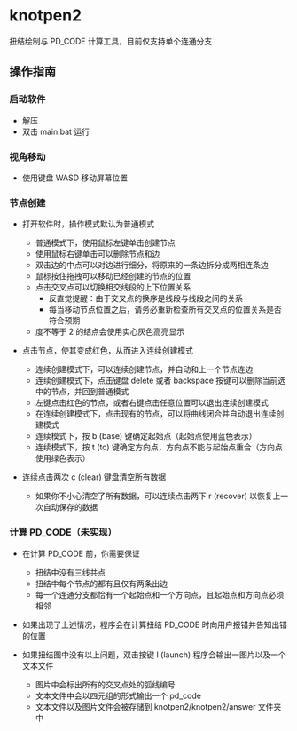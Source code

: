 # knotpen2
扭结绘制与 PD_CODE 计算工具，目前仅支持单个连通分支

## 操作指南

### 启动软件
- 解压
- 双击 main.bat 运行

### 视角移动

- 使用键盘 WASD 移动屏幕位置

### 节点创建

- 打开软件时，操作模式默认为普通模式
  - 普通模式下，使用鼠标左键单击创建节点
  - 使用鼠标右键单击可以删除节点和边
  - 双击边的中点可以对边进行细分，将原来的一条边拆分成两相连条边
  - 鼠标按住拖拽可以移动已经创建的节点的位置
  - 点击交叉点可以切换相交线段的上下位置关系
    - 反直觉提醒：由于交叉点的换序是线段与线段之间的关系
    - 每当移动节点位置之后，请务必重新检查所有交叉点的位置关系是否符合预期
  - 度不等于 2 的结点会使用实心灰色高亮显示


- 点击节点，使其变成红色，从而进入连续创建模式
  - 连续创建模式下，可以连续创建节点，并自动和上一个节点连边
  - 连续创建模式下，点击键盘 delete 或者 backspace 按键可以删除当前选中的节点，并回到普通模式
  - 左键点击红色的节点，或者右键点击任意位置可以退出连续创建模式
  - 在连续创建模式下，点击现有的节点，可以将曲线闭合并自动退出连续创建模式
  - 连续模式下，按 b (base) 键确定起始点（起始点使用蓝色表示）
  - 连续模式下，按 t (to) 键确定方向点，方向点不能与起始点重合（方向点使用绿色表示）
 
- 连续点击两次 c (clear) 键盘清空所有数据
  - 如果你不小心清空了所有数据，可以连续点击两下 r (recover) 以恢复上一次自动保存的数据


### 计算 PD_CODE（未实现）
- 在计算 PD_CODE 前，你需要保证
  - 扭结中没有三线共点
  - 扭结中每个节点的都有且仅有两条出边
  - 每一个连通分支都恰有一个起始点和一个方向点，且起始点和方向点必须相邻
- 如果出现了上述情况，程序会在计算扭结 PD_CODE 时向用户报错并告知出错的位置


- 如果扭结图中没有以上问题，双击按键 l (launch) 程序会输出一图片以及一个文本文件
  - 图片中会标出所有的交叉点处的弧线编号
  - 文本文件中会以四元组的形式输出一个 pd_code
  - 文本文件以及图片文件会被存储到 knotpen2/knotpen2/answer 文件夹中